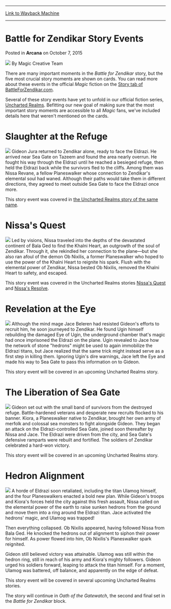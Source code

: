 
---
[Link to Wayback Machine](https://web.archive.org/web/20220902164123/https://magic.wizards.com/en/articles/archive/arcana/battle-zendikar-story-events-2015-10-07)

[_metadata_:author]:- "Magic Creative Team"
[_metadata_:description]:- "There are many important moments in the Battle for Zendikar story, but the five most crucial story moments are shown on cards."
[_metadata_:generator]:- "Drupal 7 (http://drupal.org)"
[_metadata_:node]:- "731416"
[_metadata_:publish_date]:- "2015-10-07"
[_metadata_:source]:- "div-main-content"
[_metadata_:title]:- "Battle for Zendikar Story Events"
[_metadata_:wayback_capture_timestamp]:- "2022-09-02 16:41:23"
[_metadata_:wayback_raw_url]:- "https://web.archive.org/web/20220902164123id_/https://magic.wizards.com/en/articles/archive/arcana/battle-zendikar-story-events-2015-10-07"
[_metadata_:wayback_url]:- "https://magic.wizards.com/en/articles/archive/arcana/battle-zendikar-story-events-2015-10-07"
---


Battle for Zendikar Story Events
================================



 Posted in **Arcana**
 on October 7, 2015 






![](https://media.magic.wizards.com/styles/auth_small/public/images/hero/2018_Daily_WOTC_icon_0.jpg)
By Magic Creative Team











There are many important moments in the *Battle for Zendikar* story, but the five most crucial story moments are shown on cards. You can read more about these events in the official *Magic* fiction on the [Story tab of BattleForZendikar.com](http://magic.wizards.com/en/content/battle-zendikar-story).


Several of these story events have yet to unfold in our official fiction series, [Uncharted Realms](http://magic.wizards.com/en/articles/columns/uncharted-realms-archive). Befitting our new goal of making sure that the most important story moments are accessible to all *Magic* fans, we've included details here that weren't mentioned on the cards.


Slaughter at the Refuge
=======================


[![](https://gatherer.wizards.com/Handlers/Image.ashx?type=card&name=Gruesome+Slaughter)](https://gatherer.wizards.com/Pages/Card/Details.aspx?name=Gruesome+Slaughter)
Gideon Jura returned to Zendikar alone, ready to face the Eldrazi. He arrived near Sea Gate on Tazeem and found the area nearly overrun. He fought his way through the Eldrazi until he reached a besieged refuge, then held the Eldrazi back while the survivors fled to the cliffs. Among them was Nissa Revane, a fellow Planeswalker whose connection to Zendikar's elemental soul had waned. Although their paths would take them in different directions, they agreed to meet outside Sea Gate to face the Eldrazi once more.


This story event was covered in [the Uncharted Realms story of the same name](http://magic.wizards.com/en/articles/archive/uncharted-realms/slaughter-refuge-2015-08-19).


Nissa's Quest
=============


[![](https://gatherer.wizards.com/Handlers/Image.ashx?type=card&name=Nissa%27s+Renewal)](https://gatherer.wizards.com/Pages/Card/Details.aspx?name=Nissa%27s+Renewal)
Led by visions, Nissa traveled into the depths of the devastated continent of Bala Ged to find the Khalni Heart, an outgrowth of the soul of Zendikar. Through it, she rekindled her connection to the plane—but she also ran afoul of the demon Ob Nixilis, a former Planeswalker who hoped to use the power of the Khalni Heart to reignite his spark. Flush with the elemental power of Zendikar, Nissa bested Ob Nixilis, removed the Khalni Heart to safety, and escaped.


This story event was covered in the Uncharted Realms stories [Nissa's Quest](http://magic.wizards.com/en/articles/archive/uncharted-realms/nissas-quest-2015-09-23) and [Nissa's Resolve](http://magic.wizards.com/en/articles/archive/uncharted-realms/nissas-resolve-2015-10-07).


Revelation at the Eye
=====================


[![](https://gatherer.wizards.com/Handlers/Image.ashx?type=card&name=Ugin%27s+Insight)](https://gatherer.wizards.com/Pages/Card/Details.aspx?name=Ugin%27s+Insight)
Although the mind mage Jace Beleren had resisted Gideon's efforts to recruit him, he soon journeyed to Zendikar. He found Ugin himself rebuilding the damaged Eye of Ugin, the underground chamber that's magic had once imprisoned the Eldrazi on the plane. Ugin revealed to Jace how the network of stone "hedrons" might be used to again immobilize the Eldrazi titans, but Jace realized that the same trick might instead serve as a first step in killing them. Ignoring Ugin's dire warnings, Jace left the Eye and made his way to Sea Gate to pass this information on to Gideon.


This story event will be covered in an upcoming Uncharted Realms story.


The Liberation of Sea Gate
==========================


[![](https://gatherer.wizards.com/Handlers/Image.ashx?type=card&name=Outnumber)](https://gatherer.wizards.com/Pages/Card/Details.aspx?name=Outnumber)
Gideon set out with the small band of survivors from the destroyed refuge. Battle-hardened veterans and desperate new recruits flocked to his banner. Kiora, a Planeswalker native to Zendikar, brought her own army of merfolk and colossal sea monsters to fight alongside Gideon. They began an attack on the Eldrazi-controlled Sea Gate, joined soon thereafter by Nissa and Jace. The Eldrazi were driven from the city, and Sea Gate's defensive ramparts were rebuilt and fortified. The soldiers of Zendikar celebrated a hard-won victory.


This story event will be covered in an upcoming Uncharted Realms story.


Hedron Alignment
================


[![](https://gatherer.wizards.com/Handlers/Image.ashx?type=card&name=Aligned+Hedron+Network)](https://gatherer.wizards.com/Pages/Card/Details.aspx?name=Aligned+Hedron+Network)
A horde of Eldrazi soon retaliated, including the titan Ulamog himself, and the four Planeswalkers enacted a bold new plan. While Gideon's troops and Kiora's forces held the city against this fresh assault, Nissa called on the elemental power of the earth to raise sunken hedrons from the ground and move them into a ring around the Eldrazi titan. Jace activated the hedrons' magic, and Ulamog was trapped!


Then everything collapsed. Ob Nixilis appeared, having followed Nissa from Bala Ged. He knocked the hedrons out of alignment to siphon their power for himself. As power flowed into him, Ob Nixilis's Planeswalker spark reignited.


Gideon still believed victory was attainable. Ulamog was still within the hedron ring, still in reach of his army and Kiora's mighty followers. Gideon urged his soldiers forward, leaping to attack the titan himself. For a moment, Ulamog was battered, off balance, and apparently on the edge of defeat.


This story event will be covered in several upcoming Uncharted Realms stories.


The story will continue in *Oath of the Gatewatch*, the second and final set in the *Battle for Zendikar* block.







